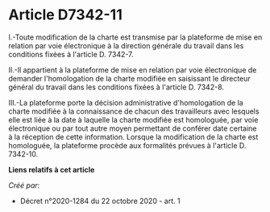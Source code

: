 # Article D7342-11

I.-Toute modification de la charte est transmise par la plateforme de mise en relation par voie électronique à la direction
générale du travail dans les conditions fixées à l'article D. 7342-7.

II.-Il appartient à la plateforme de mise en relation par voie électronique de demander l'homologation de la charte modifiée
en saisissant le directeur général du travail dans les conditions fixées à l'article D. 7342-8.

III.-La plateforme porte la décision administrative d'homologation de la charte modifiée à la connaissance de chacun des
travailleurs avec lesquels elle est liée à la date à laquelle la charte modifiée est homologuée, par voie électronique ou par
tout autre moyen permettant de conférer date certaine à la réception de cette information. Lorsque la modification de la
charte est homologuée, la plateforme procède aux formalités prévues à l'article D. 7342-10.

**Liens relatifs à cet article**

_Créé par_:

  - Décret n°2020-1284 du 22 octobre 2020 - art. 1
